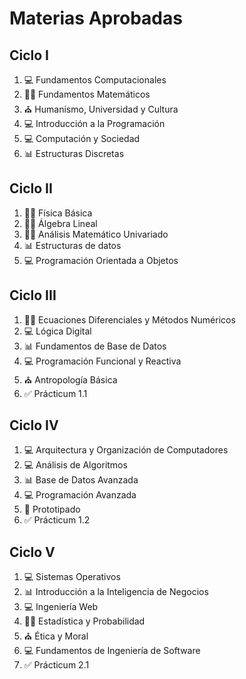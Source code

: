 # Materias Aprobadas

## Ciclo I

1. 💻 Fundamentos Computacionales
2. 👨‍🔬 Fundamentos Matemáticos
3. ⛪ Humanismo, Universidad y Cultura
4. 💻 Introducción a la Programación
5. 💻 Computación y Sociedad
6. 📊 Estructuras Discretas

## Ciclo II

1. 👨‍🔬 Física Básica
2. 👨‍🔬 Álgebra  Lineal
3. 👨‍🔬 Análisis Matemático Univariado
4. 📊 Estructuras de datos
5. 💻 Programación Orientada a Objetos

## Ciclo III

1. 👨‍🔬 Ecuaciones Diferenciales y Métodos Numéricos
2. 💻 Lógica Digital
3. 📊 Fundamentos de Base de Datos
4. 💻 Programación Funcional y Reactiva
5. ⛪ Antropología Básica
6. ✅ Prácticum 1.1

## Ciclo IV

1. 💻 Arquitectura y Organización de Computadores
2. 💻 Análisis de Algoritmos
3. 📊 Base de Datos Avanzada
4. 💻 Programación Avanzada
5. 🦿 Prototipado
6. ✅ Prácticum 1.2

## Ciclo V

1. 💻 Sistemas Operativos
2. 📊 Introducción a la Inteligencia de Negocios
3. 💻 Ingeniería Web
4. 👨‍🔬 Estadística y Probabilidad
5. ⛪ Ética y Moral
6. 💻 Fundamentos de Ingeniería de Software
7. ✅ Prácticum 2.1
